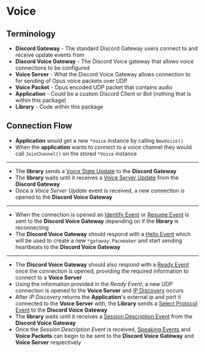 # Voice

## Terminology
* **Discord Gateway** - The standard Discord Gateway users connect to and receive update events from
* **Discord Voice Gateway** - The Discord Voice gateway that allows voice connections to be configured
* **Voice Server** - What the Discord Voice Gateway allows connection to for sending of Opus voice packets over UDP
* **Voice Packet** - Opus encoded UDP packet that contains audio
* **Application** - Could be a custom Discord Client or Bot (nothing that is within this package)
* **Library** - Code within this package

## Connection Flow
* **Application** would get a new `*Voice` instance by calling `NewVoice()`
* When the **application** wants to connect to a voice channel they would call `JoinChannel()` on the
stored `*Voice` instance

---

* The **library** sends a [Voice State Update](https://discordapp.com/developers/docs/topics/voice-connections#retrieving-voice-server-information-gateway-voice-state-update-example)
to the **Discord Gateway**
* The **library** waits until it receives a [Voice Server Update](https://discordapp.com/developers/docs/topics/voice-connections#retrieving-voice-server-information-example-voice-server-update-payload)
from the **Discord Gateway**
* Once a *Voice Server Update* event is received, a new connection is opened to the **Discord Voice Gateway**

---

* When the connection is opened an [Identify Event](https://discordapp.com/developers/docs/topics/voice-connections#establishing-a-voice-websocket-connection-example-voice-identify-payload)
or [Resume Event](https://discordapp.com/developers/docs/topics/voice-connections#resuming-voice-connection-example-resume-connection-payload)
is sent to the **Discord Voice Gateway** depending on if the **library** is reconnecting
* The **Discord Voice Gateway** should respond with a [Hello Event](https://discordapp.com/developers/docs/topics/voice-connections#heartbeating-example-hello-payload-since-v3)
which will be used to create a new `*gateway.Pacemaker` and start sending heartbeats to the **Discord Voice Gateway**

---

* The **Discord Voice Gateway** should also respond with a [Ready Event](https://discordapp.com/developers/docs/topics/voice-connections#establishing-a-voice-websocket-connection-example-voice-ready-payload)
once the connection is opened, providing the required information to connect to a **Voice Server**
* Using the information provided in the *Ready Event*, a new UDP connection is opened to the **Voice Server**
and [IP Discovery](https://discordapp.com/developers/docs/topics/voice-connections#ip-discovery) occurs
* After *IP Discovery* returns the **Application**'s external ip and port it connected to the **Voice Server**
with, the **Library** sends a [Select Protocol Event](https://discordapp.com/developers/docs/topics/voice-connections#establishing-a-voice-udp-connection-example-select-protocol-payload)
to the **Discord Voice Gateway**
* The **library** waits until it receives a [Session Description Event](https://discordapp.com/developers/docs/topics/voice-connections#establishing-a-voice-udp-connection-example-session-description-payload)
from the **Discord Voice Gateway**
* Once the *Session Description Event* is received, [Speaking Events](https://discordapp.com/developers/docs/topics/voice-connections#speaking-example-speaking-payload)
and **Voice Packets** can begin to be sent to the **Discord Voice Gateway** and **Voice Server** respectively

